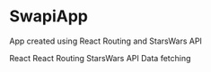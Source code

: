 # SwapiApp
App created using React Routing and StarsWars API

React
React Routing
StarsWars API
Data fetching
